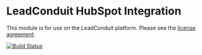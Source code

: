 # LeadConduit HubSpot Integration

This module is for use on the LeadConduit platform. Please see the [license agreement](http://creativecommons.org/licenses/by-nc-nd/4.0/).

[![Build Status](https://travis-ci.org/activeprospect/leadconduit-integration-hubspot.png?branch=master)](https://travis-ci.org/activeprospect/leadconduit-integration-hubspot)
